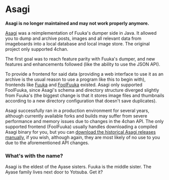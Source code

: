 # Asagi

**Asagi is no longer maintained and may not work properly anymore.**

[Asagi](http://eksopl.github.io/asagi/) was a reimplementation of Fuuka's dumper side in Java. It allowed you to dump and archive posts, images and all relevant data from imageboards into a local database and local image store. The original project only supported 4chan.

The first goal was to reach feature parity with Fuuka's dumper, and new features and enhancements followed (like the ability to use the JSON API).

To provide a frontend for said data (providing a web interface to use it as an archive is the usual reason to use a program like this to begin with), frontends like [Fuuka](/eksopl/fuuka) and [FoolFuuka](/FoolCode/FoolFuuka) existed. Asagi only supported FoolFuuka, since Asagi's schema and directory structure diverged slightly from Fuuka's (the biggest change is that it stores image files and thumbnails according to a new directory configuration that doesn't save duplicates).

Asagi successfully ran in a production environment for several years, although currently available forks and builds may suffer from severe  performance and memory issues due to changes in the 4chan API. The only supported frontend (FoolFuuka) usually handles downloading a compiled Asagi binary for you, but you can [download the historical Asagi releases manually](https://github.com/eksopl/asagi/releases/), if you wish, although again, they are most likely of no use to you due to the aforementioned API changes.

### What's with the name?
Asagi is the eldest of the Ayase sisters. Fuuka is the middle sister. The Ayase family lives next door to Yotsuba. Get it?
